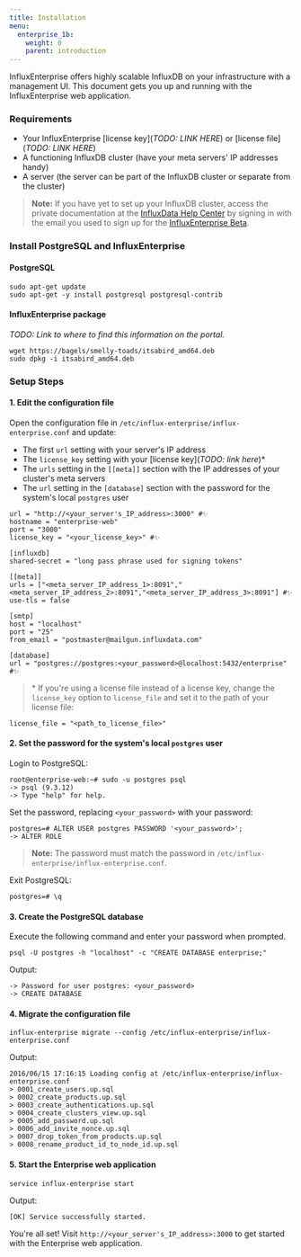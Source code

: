 ```yaml
---
title: Installation
menu:
  enterprise_1b:
    weight: 0
    parent: introduction
---
```


InfluxEnterprise offers highly scalable InfluxDB on your infrastructure with a
management UI.
This document gets you up and running with the InfluxEnterprise web application.

### Requirements

* Your InfluxEnterprise [license key](*TODO: LINK HERE*) or [license file](*TODO: LINK HERE*)
* A functioning InfluxDB cluster (have your meta servers' IP addresses handy)
* A server (the server can be part of the InfluxDB cluster or separate from the cluster)

> **Note:** If you have yet to set up your InfluxDB cluster, access the private
documentation at the
[InfluxData Help Center](https://support.influxdb.com/hc/en-us) by signing in
with the email you used to sign up for the
[InfluxEnterprise Beta](https://portal.influxdata.com/).

### Install PostgreSQL and InfluxEnterprise

#### PostgreSQL

```
sudo apt-get update
sudo apt-get -y install postgresql postgresql-contrib
```

#### InfluxEnterprise package

*TODO: Link to where to find this information on the portal.*
```
wget https://bagels/smelly-toads/itsabird_amd64.deb
sudo dpkg -i itsabird_amd64.deb
```

### Setup Steps

#### 1. Edit the configuration file

Open the configuration file in `/etc/influx-enterprise/influx-enterprise.conf`
and update:             

* The first `url` setting with your server's IP address
* The `license_key` setting with your [license key](*TODO: link here*)*
* The `urls` setting in the `[[meta]]` section with the IP addresses of your
cluster's meta servers
* The `url` setting in the `[database]` section with the password for the
system's local `postgres` user

```
url = "http://<your_server's_IP_address>:3000" #✨
hostname = "enterprise-web"
port = "3000"
license_key = "<your_license_key>" #✨

[influxdb]
shared-secret = "long pass phrase used for signing tokens"

[[meta]]
urls = ["<meta_server_IP_address_1>:8091","<meta_server_IP_address_2>:8091","<meta_server_IP_address_3>:8091"] #✨
use-tls = false

[smtp]
host = "localhost"
port = "25"
from_email = "postmaster@mailgun.influxdata.com"

[database]
url = "postgres://postgres:<your_password>@localhost:5432/enterprise" #✨
```
> \* If you're using a license file instead of a license key, change
the `license_key` option to `license_file` and set it to the path of your
license file:
```
license_file = "<path_to_license_file>"
```



#### 2. Set the password for the system's local `postgres` user

Login to PostgreSQL:
```
root@enterprise-web:~# sudo -u postgres psql
-> psql (9.3.12)
-> Type "help" for help.
```

Set the password, replacing `<your_password>` with your password:
```
postgres=# ALTER USER postgres PASSWORD '<your_password>';
-> ALTER ROLE
```

> **Note:** The password must match the password in
`/etc/influx-enterprise/influx-enterprise.conf`.

Exit PostgreSQL:
```
postgres=# \q
```

#### 3. Create the PostgreSQL database

Execute the following command and enter your password when prompted.
```
psql -U postgres -h "localhost" -c "CREATE DATABASE enterprise;"
```

Output:
```
-> Password for user postgres: <your_password>
-> CREATE DATABASE
```

#### 4. Migrate the configuration file

```
influx-enterprise migrate --config /etc/influx-enterprise/influx-enterprise.conf
```

Output:
```
2016/06/15 17:16:15 Loading config at /etc/influx-enterprise/influx-enterprise.conf
> 0001_create_users.up.sql
> 0002_create_products.up.sql
> 0003_create_authentications.up.sql
> 0004_create_clusters_view.up.sql
> 0005_add_password.up.sql
> 0006_add_invite_nonce.up.sql
> 0007_drop_token_from_products.up.sql
> 0008_rename_product_id_to_node_id.up.sql
```

#### 5. Start the Enterprise web application

```
service influx-enterprise start
```

Output:
```
[OK] Service successfully started.
```

You're all set!
Visit `http://<your_server's_IP_address>:3000` to get started with the
Enterprise web application.
